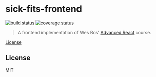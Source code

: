 # sick-fits-frontend

[![build status](https://img.shields.io/travis/tanem/sick-fits-frontend?logo=travis&style=flat-square)](https://travis-ci.com/tanem/sick-fits-frontend)
[![coverage status](https://img.shields.io/coveralls/tanem/sick-fits-frontend?logo=coveralls&style=flat-square)](https://coveralls.io/r/tanem/sick-fits-frontend)

> A frontend implementation of Wes Bos' [Advanced React](https://advancedreact.com/) course.

[License](#license)

## License

MIT
